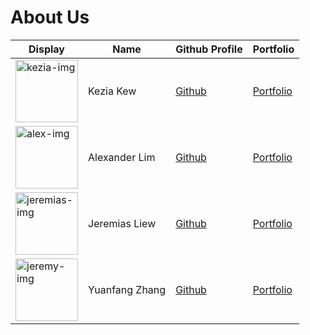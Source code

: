 # About Us

Display | Name | Github Profile | Portfolio 
------- | ---- | -------------- | ---------
<img src="https://avatars3.githubusercontent.com/u/15946120?v=4" width="100" alt="kezia-img"/>| Kezia Kew | [Github](https://github.com/kcubey) | [Portfolio](/team/keziakew.html)
<img src="https://avatars2.githubusercontent.com/u/52436767?v=4" width="100" alt="alex-img"/>| Alexander Lim | [Github](https://github.com/alexlim510/) | [Portfolio](/team/johndoe.html)
<img src="https://avatars1.githubusercontent.com/u/59821379?v=4" width="100" alt="jeremias-img"/>| Jeremias Liew | [Github](https://github.com/JeremiasLiew) | [Portfolio](/team/JeremiasLiew.html)
<img src="https://avatars2.githubusercontent.com/u/37642497?v=4" width="100" alt="jeremy-img"/>| Yuanfang Zhang | [Github](https://github.com/Jeremy733) | [Portfolio](/team/Jeremy733.html)
